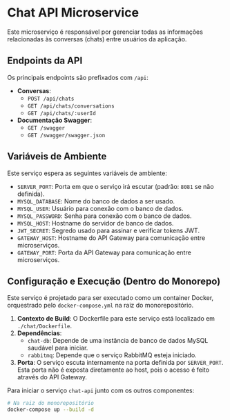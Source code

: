 # Chat API Microservice

Este microserviço é responsável por gerenciar todas as informações relacionadas às conversas (chats) entre usuários da aplicação.

## Endpoints da API

Os principais endpoints são prefixados com `/api`:

*   **Conversas**:
    *   `POST /api/chats`
    *   `GET /api/chats/conversations`
    *   `GET /api/chats/:userId`
*   **Documentação Swagger**:
    *   `GET /swagger`
    *   `GET /swagger/swagger.json`

## Variáveis de Ambiente

Este serviço espera as seguintes variáveis de ambiente:

*   `SERVER_PORT`: Porta em que o serviço irá escutar (padrão: `8081` se não definida).
*   `MYSQL_DATABASE`: Nome do banco de dados a ser usado.
*   `MYSQL_USER`: Usuário para conexão com o banco de dados.
*   `MYSQL_PASSWORD`: Senha para conexão com o banco de dados.
*   `MYSQL_HOST`: Hostname do servidor de banco de dados.
*   `JWT_SECRET`: Segredo usado para assinar e verificar tokens JWT.
*   `GATEWAY_HOST`: Hostname do API Gateway para comunicação entre microserviços.
*   `GATEWAY_PORT`: Porta da API Gateway para comunicação entre microserviços.

## Configuração e Execução (Dentro do Monorepo)

Este serviço é projetado para ser executado como um container Docker, orquestrado pelo `docker-compose.yml` na raiz do monorepositório.

1.  **Contexto de Build**: O Dockerfile para este serviço está localizado em `./chat/Dockerfile`.
2.  **Dependências**:
    *   `chat-db`: Depende de uma instância de banco de dados MySQL saudável para iniciar.
    *   `rabbitmq`: Depende que o serviço RabbitMQ esteja iniciado.
3.  **Porta**: O serviço escuta internamente na porta definida por `SERVER_PORT`. Esta porta não é exposta diretamente ao host, pois o acesso é feito através do API Gateway.

Para iniciar o serviço `chat-api` junto com os outros componentes:

```bash
# Na raiz do monorepositório
docker-compose up --build -d
